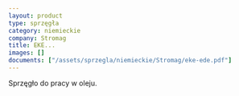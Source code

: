 ```yaml
---
layout: product
type: sprzęgła
category: niemieckie
company: Stromag
title: EKE...
images: []
documents: ["/assets/sprzegla/niemieckie/Stromag/eke-ede.pdf"]
---
```

Sprzęgło do pracy w oleju.